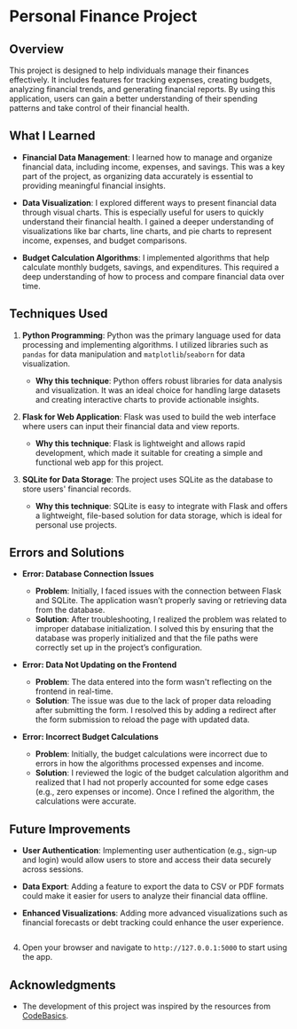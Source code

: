 # Personal Finance Project

## Overview
This project is designed to help individuals manage their finances effectively. It includes features for tracking expenses, creating budgets, analyzing financial trends, and generating financial reports. By using this application, users can gain a better understanding of their spending patterns and take control of their financial health.

## What I Learned

- **Financial Data Management**: I learned how to manage and organize financial data, including income, expenses, and savings. This was a key part of the project, as organizing data accurately is essential to providing meaningful financial insights.
  
- **Data Visualization**: I explored different ways to present financial data through visual charts. This is especially useful for users to quickly understand their financial health. I gained a deeper understanding of visualizations like bar charts, line charts, and pie charts to represent income, expenses, and budget comparisons.

- **Budget Calculation Algorithms**: I implemented algorithms that help calculate monthly budgets, savings, and expenditures. This required a deep understanding of how to process and compare financial data over time.

## Techniques Used

1. **Python Programming**: Python was the primary language used for data processing and implementing algorithms. I utilized libraries such as `pandas` for data manipulation and `matplotlib`/`seaborn` for data visualization.
   - **Why this technique**: Python offers robust libraries for data analysis and visualization. It was an ideal choice for handling large datasets and creating interactive charts to provide actionable insights.

2. **Flask for Web Application**: Flask was used to build the web interface where users can input their financial data and view reports.
   - **Why this technique**: Flask is lightweight and allows rapid development, which made it suitable for creating a simple and functional web app for this project.

3. **SQLite for Data Storage**: The project uses SQLite as the database to store users' financial records.
   - **Why this technique**: SQLite is easy to integrate with Flask and offers a lightweight, file-based solution for data storage, which is ideal for personal use projects.

## Errors and Solutions

- **Error: Database Connection Issues**
  - **Problem**: Initially, I faced issues with the connection between Flask and SQLite. The application wasn’t properly saving or retrieving data from the database.
  - **Solution**: After troubleshooting, I realized the problem was related to improper database initialization. I solved this by ensuring that the database was properly initialized and that the file paths were correctly set up in the project’s configuration.

- **Error: Data Not Updating on the Frontend**
  - **Problem**: The data entered into the form wasn't reflecting on the frontend in real-time.
  - **Solution**: The issue was due to the lack of proper data reloading after submitting the form. I resolved this by adding a redirect after the form submission to reload the page with updated data.

- **Error: Incorrect Budget Calculations**
  - **Problem**: Initially, the budget calculations were incorrect due to errors in how the algorithms processed expenses and income.
  - **Solution**: I reviewed the logic of the budget calculation algorithm and realized that I had not properly accounted for some edge cases (e.g., zero expenses or income). Once I refined the algorithm, the calculations were accurate.

## Future Improvements

- **User Authentication**: Implementing user authentication (e.g., sign-up and login) would allow users to store and access their data securely across sessions.
  
- **Data Export**: Adding a feature to export the data to CSV or PDF formats could make it easier for users to analyze their financial data offline.

- **Enhanced Visualizations**: Adding more advanced visualizations such as financial forecasts or debt tracking could enhance the user experience.
   ```

4. Open your browser and navigate to `http://127.0.0.1:5000` to start using the app.

## Acknowledgments
- The development of this project was inspired by the resources from [CodeBasics](https://www.youtube.com/channel/UCQfFQU4d8Qk01ALk1jXw1gA).
